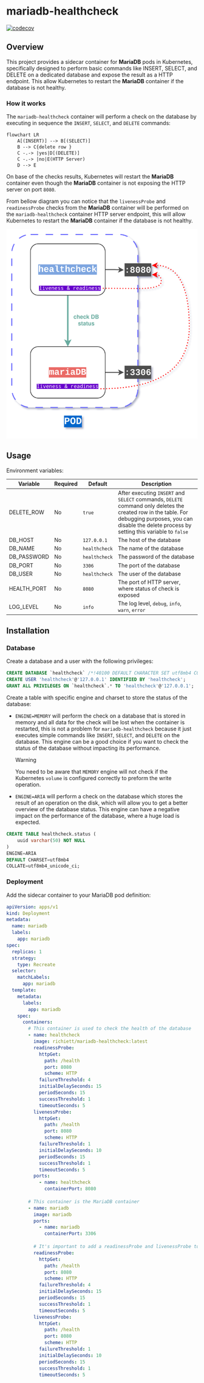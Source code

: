 # mariadb-healthcheck

[![codecov](https://codecov.io/gh/richie-tt/mariadb-healthcheck/branch/master/graph/badge.svg)](https://codecov.io/gh/richie-tt/mariadb-healthcheck)

## Overview

This project provides a sidecar container for **MariaDB** pods in Kubernetes, specifically designed to perform basic commands like INSERT, SELECT, and DELETE on a dedicated database and expose the result as a HTTP endpoint. This allow Kubernetes to restart the **MariaDB** container if the database is not healthy.

### How it works

The `mariadb-healthcheck` container will perform a check on the database by executing in sequence the `INSERT`, `SELECT`, and `DELETE` commands:

```mermaid
flowchart LR
    A[(INSERT)] --> B[(SELECT)]
    B --> C{delete row }
    C -.-> |yes|D[(DELETE)]
    C -.-> |no|E(HTTP Server)
    D --> E
```

On base of the checks results, Kubernetes will restart the **MariaDB** container even though the **MariaDB** container is not exposing the HTTP server on port `8080`.


From bellow diagram you can notice that the `livenessProbe` and `readinessProbe` checks from the **MariaDB** container will be performed on the `mariadb-healthcheck` container HTTP server endpoint, this will allow Kubernetes to restart the **MariaDB** container if the database is not healthy.

![liveness_and_readiness](./assets/liveness_and_readiness.svg)

## Usage

Environment variables:

| Variable    | Required | Default       | Description                                                                                                                                                                                                |
| ----------- | -------- | ------------- | ---------------------------------------------------------------------------------------------------------------------------------------------------------------------------------------------------------- |
| DELETE_ROW  | No       | `true`        | After executing `INSERT` and `SELECT` commands, `DELETE` command only deletes the created row in the table. For debugging purposes, you can disable the delete process by setting this variable to `false` |
| DB_HOST     | No       | `127.0.0.1`   | The host of the database                                                                                                                                                                                   |
| DB_NAME     | No       | `healthcheck` | The name of the database                                                                                                                                                                                   |
| DB_PASSWORD | No       | `healthcheck` | The password of the database                                                                                                                                                                               |
| DB_PORT     | No       | `3306`        | The port of the database                                                                                                                                                                                   |
| DB_USER     | No       | `healthcheck` | The user of the database                                                                                                                                                                                   |
| HEALTH_PORT | No       | `8080`        | The port of HTTP server, where status of check is exposed                                                                                                                                                  |
| LOG_LEVEL   | No       | `info`        | The log level, `debug`, `info`, `warn`, `error`                                                                                                                                                            |


## Installation

### Database

Create a database and a user with the following privileges:

```sql
CREATE DATABASE `healthcheck` /*!40100 DEFAULT CHARACTER SET utf8mb4 COLLATE utf8mb4_unicode_ci */;
CREATE USER 'healthcheck'@'127.0.0.1' IDENTIFIED BY 'healthcheck';
GRANT ALL PRIVILEGES ON `healthcheck`.* TO 'healthcheck'@'127.0.0.1';
```

Create a table with specific engine and charset to store the status of the database:

- `ENGINE=MEMORY` will perform the check on a database that is stored in memory and all data for the check will be lost when the container is restarted, this is not a problem for `mariadb-healthcheck` because it just executes simple commands like `INSERT`, `SELECT`, and `DELETE` on the database. This engine can be a good choice if you want to check the status of the database without impacting its performance.

  > [!WARNING]
  >  You need to be aware that `MEMORY` engine will not check if the Kubernetes `volume` is configured correctly to preform the write operation.

- `ENGINE=ARIA` will perform a check on the database which stores the result of an operation on the disk,  which will allow you to get a better overview of the database status. This engine can have a negative impact on the performance of the database, where a huge load is expected.

```sql
CREATE TABLE healthcheck.status (
	uuid varchar(50) NOT NULL
)
ENGINE=ARIA
DEFAULT CHARSET=utf8mb4
COLLATE=utf8mb4_unicode_ci;
```

### Deployment

Add the sidecar container to your MariaDB pod definition:

```yaml
apiVersion: apps/v1
kind: Deployment
metadata:
  name: mariadb
  labels:
    app: mariadb
spec:
  replicas: 1
  strategy:
    type: Recreate
  selector:
    matchLabels:
      app: mariadb
  template:
    metadata:
      labels:
        app: mariadb
    spec:
      containers:
        # This container is used to check the health of the database
        - name: healthcheck
          image: richiett/mariadb-healthcheck:latest
          readinessProbe:
            httpGet:
              path: /health
              port: 8080
              scheme: HTTP
            failureThreshold: 4
            initialDelaySeconds: 15
            periodSeconds: 15
            successThreshold: 1
            timeoutSeconds: 5
          livenessProbe:
            httpGet:
              path: /health
              port: 8080
              scheme: HTTP
            failureThreshold: 1
            initialDelaySeconds: 10
            periodSeconds: 15
            successThreshold: 1
            timeoutSeconds: 5
          ports:
            - name: healthcheck
              containerPort: 8080

        # This container is the MariaDB container
        - name: mariadb
          image: mariadb
          ports:
            - name: mariadb
              containerPort: 3306

          # It's important to add a readinessProbe and livenessProbe to the MariaDB container, even though MariaDB does not expose the 8080 port.
          readinessProbe:
            httpGet:
              path: /health
              port: 8080
              scheme: HTTP
            failureThreshold: 4
            initialDelaySeconds: 15
            periodSeconds: 15
            successThreshold: 1
            timeoutSeconds: 5
          livenessProbe:
            httpGet:
              path: /health
              port: 8080
              scheme: HTTP
            failureThreshold: 1
            initialDelaySeconds: 10
            periodSeconds: 15
            successThreshold: 1
            timeoutSeconds: 5
```
